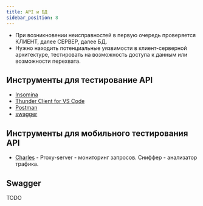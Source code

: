 ```yaml
---
title: API и БД
sidebar_position: 8
---
```


- При возникновении неисправностей в первую очередь проверяется КЛИЕНТ, далее СЕРВЕР, далее БД.
- Нужно находить потенциальные уязвимости в клиент-серверной архитектуре, тестировать на возможность доступа к данным или возможности перехвата.

## Инструменты для тестирование API

- [Insomina](https://insomnia.rest/download)
- [Thunder Client for VS Code](https://www.thunderclient.com/)
- [Postman](https://www.postman.com/)
- [swagger](https://swagger.io/)


## Инструменты для мобильного тестирования API

- [Charles](https://www.charlesproxy.com/latest-release/download.do) - Proxy-server - мониторинг запросов. Сниффер - анализатор трафика.

## Swagger

TODO
